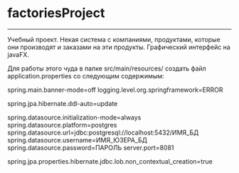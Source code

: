 # factoriesProject
---
Учебный проект. 
Некая система с компаниями, продуктами, которые они производят и заказами на эти продукты. Графический интерфейс на javaFX.

Для работы этого чуда в папке src/main/resources/  создать файл application.properties со следующим содержимым:

spring.main.banner-mode=off
logging.level.org.springframework=ERROR

spring.jpa.hibernate.ddl-auto=update

spring.datasource.initialization-mode=always
spring.datasource.platform=postgres
spring.datasource.url=jdbc:postgresql://localhost:5432/ИМЯ_БД
spring.datasource.username=ИМЯ_ЮЗЕРА_БД
spring.datasource.password=ПАРОЛЬ
server.port=8081

spring.jpa.properties.hibernate.jdbc.lob.non_contextual_creation=true
